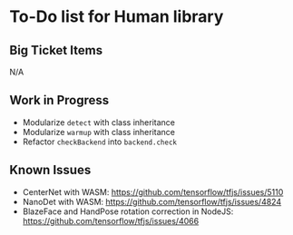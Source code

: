 # To-Do list for Human library

## Big Ticket Items

N/A

## Work in Progress

- Modularize `detect` with class inheritance
- Modularize `warmup` with class inheritance
- Refactor `checkBackend` into `backend.check`

## Known Issues

- CenterNet with WASM: <https://github.com/tensorflow/tfjs/issues/5110>
- NanoDet with WASM: <https://github.com/tensorflow/tfjs/issues/4824>
- BlazeFace and HandPose rotation correction in NodeJS: <https://github.com/tensorflow/tfjs/issues/4066>
